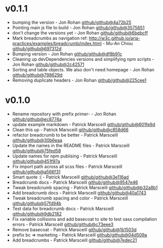 # v0.1.1

 * bumping the version - Jon Rohan [github/github@4a72b25](https://github.com/github/github/commit/4a72b25)
 * Pointing main js file to build - Jon Rohan [github/github@3575651](https://github.com/github/github/commit/3575651)
 * don't change the versions yet - Jon Rohan [github/github@6bebcff](https://github.com/github/github/commit/6bebcff)
 * Mark breadcrumbs as navigation ref: http://w3c.github.io/aria-practices/examples/breadcrumb/index.html - Mu-An Chiou [github/github@697312d](https://github.com/github/github/commit/697312d)
 * Bumping version - Jon Rohan [github/github@df8b91c](https://github.com/github/github/commit/df8b91c)
 * Cleaning up devDependencies versions and simplifying npm scripts - Jon Rohan [github/github@2c42571](https://github.com/github/github/commit/2c42571)
 * Sorting and table objects. We also don't need homepage - Jon Rohan [github/github@798629d](https://github.com/github/github/commit/798629d)
 * Removing duplicate headers - Jon Rohan [github/github@225cee1](https://github.com/github/github/commit/225cee1)

# v0.1.0

 * Rename repository with prefix primer- - Jon Rohan [github/github@ec8774a](https://github.com/github/github/commit/ec8774a)
 * update example markdown - Patrick Marsceill [github/github@601fe9d](https://github.com/github/github/commit/601fe9d)
 * Clean this up - Patrick Marsceill [github/github@c858d66](https://github.com/github/github/commit/c858d66)
 * refactor breadcrumb to be better - Patrick Marsceill [github/github@30b6eaa](https://github.com/github/github/commit/30b6eaa)
 * Update the names in the README files - Patrick Marsceill [github/github@75fed58](https://github.com/github/github/commit/75fed58)
 * Update names for npm publising - Patrick Marsceill [github/github@451f97a](https://github.com/github/github/commit/451f97a)
 * Fix import path across all scss files - Patrick Marsceill [github/github@a566f31](https://github.com/github/github/commit/a566f31)
 * Smart quote :( - Patrick Marsceill [github/github@3e116ad](https://github.com/github/github/commit/3e116ad)
 * Breadcrumb docs - Patrick Marsceill [github/github@9547e46](https://github.com/github/github/commit/9547e46)
 * Tweak breadcrumb spacing - Patrick Marsceill [github/github@b32a8b1](https://github.com/github/github/commit/b32a8b1)
 * Add breadcrumb docs - Patrick Marsceill [github/github@40a1743](https://github.com/github/github/commit/40a1743)
 * Tweak breadcrumb spacing and color - Patrick Marsceill [github/github@57fd94b](https://github.com/github/github/commit/57fd94b)
 * Test data for breadcrumb docs - Patrick Marsceill [github/github@9db2182](https://github.com/github/github/commit/9db2182)
 * Fix variable collisions and add basecoat to site to test sass compilation errors - Patrick Marsceill [github/github@c73eee3](https://github.com/github/github/commit/c73eee3)
 * Remove basecoat - Patrick Marsceill [github/github@1b1503d](https://github.com/github/github/commit/1b1503d)
 * prefix bc => marketing - Patrick Marsceill [github/github@04d509a](https://github.com/github/github/commit/04d509a)
 * Add breadcrumbs - Patrick Marsceill [github/github@7edec21](https://github.com/github/github/commit/7edec21)
